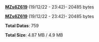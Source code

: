 [**MZs6Z619**](/data/MZs6Z619.txt) (19/12/22 - 23:42)- 20485 bytes

[**MZs6Z619**](/data/MZs6Z619.txt) (19/12/22 - 23:42)- 20485 bytes

**Total Datas**: 759

**Total Size**: 4.87 MB / 4.9 MB